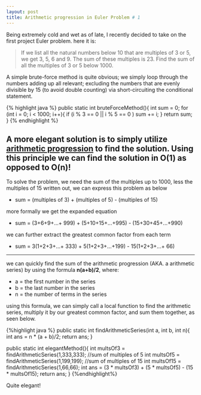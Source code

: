 ```yaml
---
layout: post
title: Arithmetic progression in Euler Problem # 1
---
```


Being extremely cold and wet as of late, I recently decided to take on the first project
Euler problem.  here it is:

> If we list all the natural numbers below 10 that are multiples of 3 or 5, 
> 	we get 3, 5, 6 and 9. The sum of these multiples is 23.
>	Find the sum of all the multiples of 3 or 5 below 1000.

A simple brute-force method is quite obvious; we simply loop through the numbers adding
up all relevant; excluding the numbers that are evenly divisible by 15 (to avoid double counting)
via short-circuiting the conditional statement. 

{% highlight java %}
public static int bruteForceMethod(){
        int sum = 0;
        for (int i = 0; i < 1000; i++){
            if (i % 3 == 0 || i % 5 == 0 )
                    sum += i;
        }
    return sum;
    }
{% endhighlight %}

A more elegant solution is to simply utilize <a href="http://en.wikipedia.org/wiki/Arithmetic_progression">arithmetic progression</a> 
to find the solution. Using this principle we can find the solution in O(1) as opposed to O(n)!
-----
To solve the problem, we need the sum of the multiples up to 1000, less the multiples of 15
written out, we can express this problem as below
- sum = (multiples of 3) + (multiples of 5) - (multiples of 15)

more formally we get the expanded equation
- sum = (3+6+9+...+ 999) + (5+10+15+...+995) - (15+30+45+...+990)

we can further extract the greatest common factor from each term
- sum = 3(1+2+3+...+ 333) + 5(1+2+3+...+199) - 15(1+2+3+...+ 66)
-----
we can quickly find the sum of the arithmetic progression (AKA. a arithmetic series) by using the formula
**n(a+b)/2**, where:
- a = the first number in the series
- b = the last number in the series
- n = the number of terms in the series

using this formula, we can simply call a local function to find the
arithmetic series, multiply it by our greatest common factor, and
sum them together, as seen below.

{%highlight java %}
public static int findArithmeticSeries(int a, int b, int n){
        int ans = n * (a + b)/2;
        return ans;
        }
        
public static int elegantMethod(){
	int multsOf3 = findArithmeticSeries(1,333,333);
    //sum of multiples of 5
    int multsOf5 = findArithmeticSeries(1,199,199);
    //sum of multiples of 15
    int multsOf15 = findArithmeticSeries(1,66,66);
    int ans = (3 * multsOf3) + (5 * multsOf5) - (15 * multsOf15);
    return ans;
}
{%endhighlight%}


Quite elegant!

